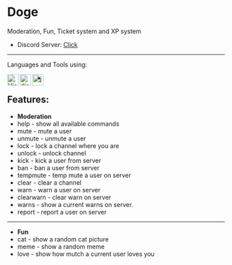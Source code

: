 # Doge
Moderation, Fun, Ticket system and XP system
- Discord Server: [Click](http://discord.swittys.ml)
---
 Languages and Tools using:

<img align="left" alt="Visual Studio Code" width="26px" src="https://i.imgur.com/LwSdAlE.png" />
<img align="left" alt="discord.js" width="26px" src="https://i.imgur.com/SI1DZf3.png" />
<img align="left" alt="js" width="26px" src="https://i.imgur.com/3u1wzwE.png" />


-
**Features**:
---
- __Moderation__
-  help - show all available commands
 - mute - mute a user
-  unmute - unmute a user
 - lock - lock a channel where you are
-  unlock - unlock channel
 - kick - kick a user from server
-  ban - ban a user from server
 - tempmute - temp mute a user on server
 - clear - clear a channel
 - warn - warn a user on server
 - clearwarn - clear warn on server
 - warns - show a current warns on server.
 - report - report a user on server
 ---
 - __Fun__
 - cat - show a random cat picture
 - meme - show a random meme
 - love - show how mutch a current user loves you
 
 
